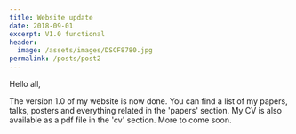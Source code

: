 ```yaml
---
title: Website update
date: 2018-09-01
excerpt: V1.0 functional
header:
  image: /assets/images/DSCF8780.jpg
permalink: /posts/post2
---
```


Hello all,

The version 1.0 of my website is now done. You can find a list of my papers, talks, posters and everything related in the 'papers' section. My CV is also available as a pdf file in the 'cv' section. More to come soon.  
